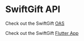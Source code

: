 # SwiftGift API
Check out the SwiftGift [OAS](https://api.swiftgift.no/swagger)  

Check out the SwiftGift [Flutter App](https://github.com/torland-klev/gavelista-app)
